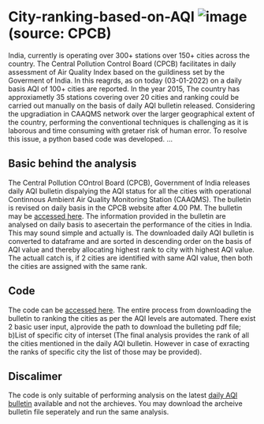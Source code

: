 # City-ranking-based-on-AQI ![image](https://user-images.githubusercontent.com/83420459/228733438-5823c55f-80e1-470e-bd5c-07b3edd31ac3.png) (source: CPCB)


India, currently is operating over 300+ stations over 150+ cities across the country. The Central Pollution Control Board (CPCB) facilitates in daily assessment of Air Quality Index based on the guildiness set by the Goverment of India. In this reagrds, as on today (03-01-2022) on a daily basis AQI of 100+ cities are reported. In the year 2015, The country has approxiametly 35 stations covering over 20 cities and ranking could be carried out manually on the basis of daily AQI bulletin released. Considering the upgradiation in CAAQMS network over the larger geographical extent of the country, performing the conventional techniques is challenging as it is laborous and time consuming with gretaer risk of human error. To resolve this issue, a python based code was developed. 
...
## Basic behind the analysis
The Central Pollution COntrol Board (CPCB), Government of India releases daily AQI bulletin dispalying the AQI status for all the cities with operational Continnous Ambient Air Quality Monitoring Station (CAAQMS). The bulletin is revised on daily basis in the CPCB website after 4.00 PM. The bulletin may be [accessed here](https://cpcb.nic.in/AQI_Bulletin.php). The information provided in the bulletin are analysed on daily basis to asecertain the performance of the cities in India. This may sound simple and actually is. The downloaded daily AQI bulletin is converted to dataframe and are sorted in descending order on the basis of AQI value and thereby allocating highest rank to city with highest AQI value. The actuall catch is, if 2 cities are identified with same AQI value, then both the cities are assigned with the same rank. 

## Code
The code can be [accessed here](https://github.com/moorthynair/City-ranking-based-on-AQI/blob/main/Ranking_based_on_AQI_code.py). The entire process from downloading the bulletin to ranking the cities as per the AQI levels are automated. There exist 2 basic user input, a)provide the path to download the bulleting pdf file; b)List of specific city of interset (The final analysis provides the rank of all the cities mentioned in the daily AQI bulletin. However in case of exracting the ranks of specific city the list of those may be provided). 

## Discalimer
The code is only suitable of performing analysis on the latest [daily AQI bulletin](https://cpcb.nic.in/aqi_report.php) available and not the archieves. You may download the archeive bulletin file seperately and run the same analysis. 
